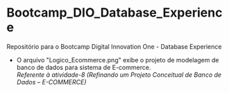 # Bootcamp_DIO_Database_Experience
Repositório para o Bootcamp Digital Innovation One - Database Experience
* O arquivo "Logico_Ecommerce.png" exibe o projeto de modelagem de banco de dados para sistema de E-commerce.   
*Referente à atividade-8 (Refinando um Projeto Conceitual de Banco de Dados – E-COMMERCE)*
